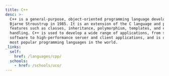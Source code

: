 ```yaml
---
title: C++
desc: >-
  C++ is a general-purpose, object-oriented programming language developed by
  Bjarne Stroustrup in 1985. It is an extension of the C language and provides
  features such as classes, inheritance, polymorphism, templates, and exception
  handling. C++ is used to develop a wide range of applications, from system
  software to high-performance server and client applications, and is one of the
  most popular programming languages in the world.
_links:
  self:
    href: /languages/cpp/
  schools:
    - href: /schools/uco/
---
```

